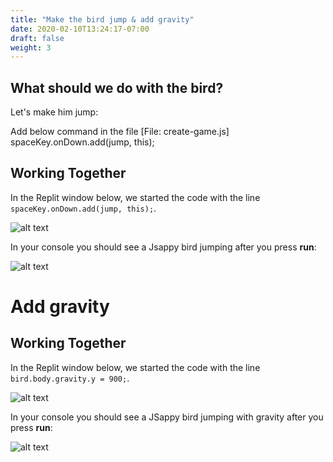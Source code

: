 ```yaml
---
title: "Make the bird jump & add gravity"
date: 2020-02-10T13:24:17-07:00
draft: false
weight: 3
---
```


## What should we do with the bird?

Let's make him jump:

Add below command in the file [File: create-game.js]
     spaceKey.onDown.add(jump, this);

## Working Together

In the Replit window below, we started the code with the line `spaceKey.onDown.add(jump, this);`.

![alt text](../img/jump.png "image to add jump down")

In your console you should see a Jsappy bird jumping after you press **run**:

![alt text](../img/jump_output.png "Image of jumping bird")

# Add gravity

## Working Together

In the Replit window below, we started the code with the line `bird.body.gravity.y = 900;`.

![alt text](../img/gravity.png "image to add gravity to the bird")

In your console you should see a JSappy bird jumping with gravity after you press **run**:

![alt text](../img/jump_output.png "bird jumping with gravity")
